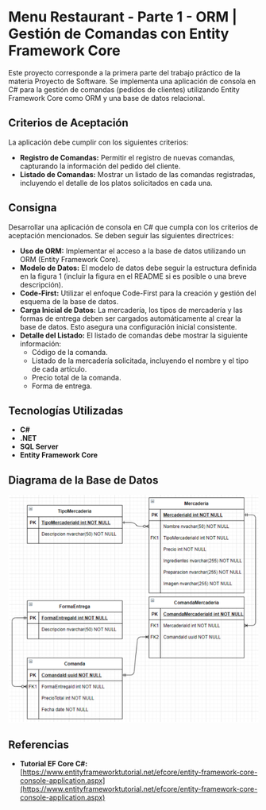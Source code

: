# Menu Restaurant - Parte 1 - ORM | Gestión de Comandas con Entity Framework Core

Este proyecto corresponde a la primera parte del trabajo práctico de la materia Proyecto de Software. Se implementa una aplicación de consola en C# para la gestión de comandas (pedidos de clientes) utilizando Entity Framework Core como ORM y una base de datos relacional.

## Criterios de Aceptación

La aplicación debe cumplir con los siguientes criterios:

*   **Registro de Comandas:** Permitir el registro de nuevas comandas, capturando la información del pedido del cliente.
*   **Listado de Comandas:** Mostrar un listado de las comandas registradas, incluyendo el detalle de los platos solicitados en cada una.

## Consigna

Desarrollar una aplicación de consola en C# que cumpla con los criterios de aceptación mencionados. Se deben seguir las siguientes directrices:

*   **Uso de ORM:** Implementar el acceso a la base de datos utilizando un ORM (Entity Framework Core).
*   **Modelo de Datos:** El modelo de datos debe seguir la estructura definida en la figura 1 (incluir la figura en el README si es posible o una breve descripción).
*   **Code-First:** Utilizar el enfoque Code-First para la creación y gestión del esquema de la base de datos.
*   **Carga Inicial de Datos:** La mercadería, los tipos de mercadería y las formas de entrega deben ser cargados automáticamente al crear la base de datos. Esto asegura una configuración inicial consistente.
*   **Detalle del Listado:** El listado de comandas debe mostrar la siguiente información:
    *   Código de la comanda.
    *   Listado de la mercadería solicitada, incluyendo el nombre y el tipo de cada artículo.
    *   Precio total de la comanda.
    *   Forma de entrega.

## Tecnologías Utilizadas

*   **C#**
*   **.NET**
*   **SQL Server**
*   **Entity Framework Core**

## Diagrama de la Base de Datos

![Figura 1 - Diagrama del esquema de la base de datos](https://github.com/veroyols/TP1-ORM-Scholz_Veronica/blob/master/bd.png)

## Referencias

*   **Tutorial EF Core C#:** [https://www.entityframeworktutorial.net/efcore/entity-framework-core-console-application.aspx](https://www.entityframeworktutorial.net/efcore/entity-framework-core-console-application.aspx)
